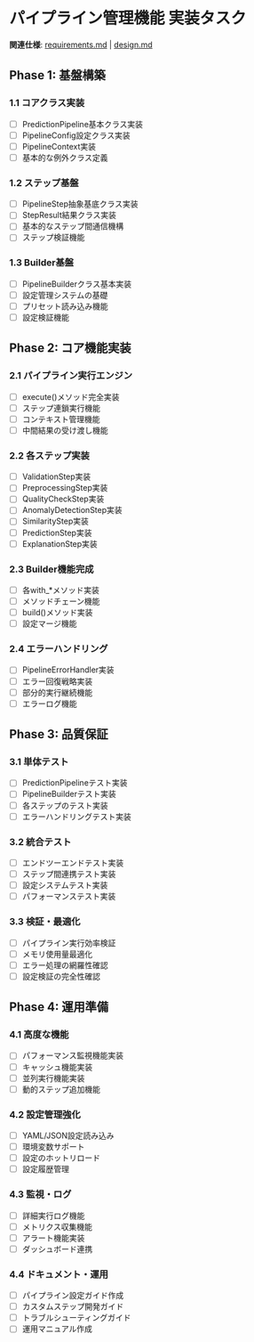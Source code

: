 # パイプライン管理機能 実装タスク

**関連仕様**: [requirements.md](./requirements.md) | [design.md](./design.md)

## Phase 1: 基盤構築

### 1.1 コアクラス実装
- [ ] PredictionPipeline基本クラス実装
- [ ] PipelineConfig設定クラス実装
- [ ] PipelineContext実装
- [ ] 基本的な例外クラス定義

### 1.2 ステップ基盤
- [ ] PipelineStep抽象基底クラス実装
- [ ] StepResult結果クラス実装
- [ ] 基本的なステップ間通信機構
- [ ] ステップ検証機能

### 1.3 Builder基盤
- [ ] PipelineBuilderクラス基本実装
- [ ] 設定管理システムの基礎
- [ ] プリセット読み込み機能
- [ ] 設定検証機能

## Phase 2: コア機能実装

### 2.1 パイプライン実行エンジン
- [ ] execute()メソッド完全実装
- [ ] ステップ連鎖実行機能
- [ ] コンテキスト管理機能
- [ ] 中間結果の受け渡し機能

### 2.2 各ステップ実装
- [ ] ValidationStep実装
- [ ] PreprocessingStep実装
- [ ] QualityCheckStep実装
- [ ] AnomalyDetectionStep実装
- [ ] SimilarityStep実装
- [ ] PredictionStep実装
- [ ] ExplanationStep実装

### 2.3 Builder機能完成
- [ ] 各with_*メソッド実装
- [ ] メソッドチェーン機能
- [ ] build()メソッド実装
- [ ] 設定マージ機能

### 2.4 エラーハンドリング
- [ ] PipelineErrorHandler実装
- [ ] エラー回復戦略実装
- [ ] 部分的実行継続機能
- [ ] エラーログ機能

## Phase 3: 品質保証

### 3.1 単体テスト
- [ ] PredictionPipelineテスト実装
- [ ] PipelineBuilderテスト実装
- [ ] 各ステップのテスト実装
- [ ] エラーハンドリングテスト実装

### 3.2 統合テスト
- [ ] エンドツーエンドテスト実装
- [ ] ステップ間連携テスト実装
- [ ] 設定システムテスト実装
- [ ] パフォーマンステスト実装

### 3.3 検証・最適化
- [ ] パイプライン実行効率検証
- [ ] メモリ使用量最適化
- [ ] エラー処理の網羅性確認
- [ ] 設定検証の完全性確認

## Phase 4: 運用準備

### 4.1 高度な機能
- [ ] パフォーマンス監視機能実装
- [ ] キャッシュ機能実装
- [ ] 並列実行機能実装
- [ ] 動的ステップ追加機能

### 4.2 設定管理強化
- [ ] YAML/JSON設定読み込み
- [ ] 環境変数サポート
- [ ] 設定のホットリロード
- [ ] 設定履歴管理

### 4.3 監視・ログ
- [ ] 詳細実行ログ機能
- [ ] メトリクス収集機能
- [ ] アラート機能実装
- [ ] ダッシュボード連携

### 4.4 ドキュメント・運用
- [ ] パイプライン設定ガイド作成
- [ ] カスタムステップ開発ガイド
- [ ] トラブルシューティングガイド
- [ ] 運用マニュアル作成
